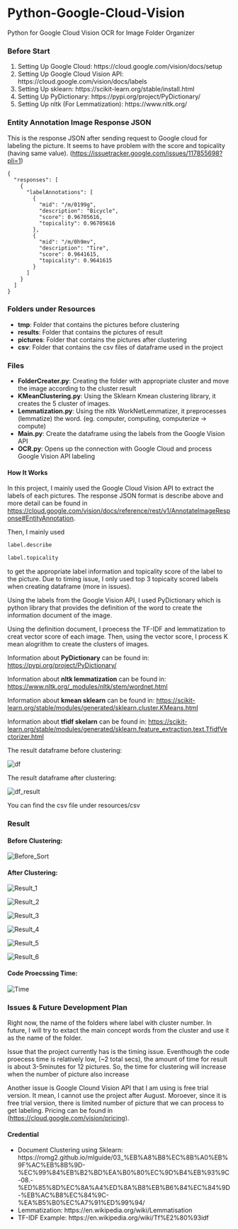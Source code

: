 # Python-Google-Cloud-Vision
Python for Google Cloud Vision OCR for Image Folder Organizer

<h3>Before Start</h3>

<ol>
  <li>Setting Up Google Cloud: https://cloud.google.com/vision/docs/setup </li>
  <li>Setting Up Google Cloud Vision API: https://cloud.google.com/vision/docs/labels </li>
  <li>Setting Up sklearn: https://scikit-learn.org/stable/install.html</li>
  <li>Setting Up PyDictionary: https://pypi.org/project/PyDictionary/</li>
  <li>Setting Up nltk (For Lemmatization): https://www.nltk.org/</li>
</ol>


<h3>Entity Annotation Image Response JSON</h3>

This is the response JSON after sending request to Google cloud for labeling the picture.
It seems to have problem with the score and topicality (having same value). (https://issuetracker.google.com/issues/117855698?pli=1)

```
{
  "responses": [
    {
      "labelAnnotations": [
        {
          "mid": "/m/0199g",
          "description": "Bicycle",
          "score": 0.96705616,
          "topicality": 0.96705616
        },
        {
          "mid": "/m/0h9mv",
          "description": "Tire",
          "score": 0.9641615,
          "topicality": 0.9641615
        }
      ]
    }
  ]
}
```
<h3>Folders under Resources</h3>

  <ul>
  <li><b>tmp</b>: Folder that contains the pictures before clustering</li>
  <li><b>results</b>: Folder that contains the pictures of result</li>
  <li><b>pictures</b>: Folder that contains the pictures after clustering</li>
  <li><b>csv</b>: Folder that contains the csv files of dataframe used in the project</li>
  </ul>

<h3>Files</h3>
  
  <ul>
    <li><b>FolderCreater.py</b>: Creating the folder with appropriate cluster and move the image according to the cluster result</li>
    <li><b>KMeanClustering.py</b>: Using the Sklearn Kmean clustering library, it creates the 5 cluster of images. </li>
    <li><b>Lemmatization.py</b>: Using the nltk WorkNetLemmatizer, it preprocesses (lemmatize) the word. (eg. computer, computing, computerize -> compute)</li>
    <li><b>Main.py</b>: Create the dataframe using the labels from the Google Vision API</li>
    <li><b>OCR.py</b>: Opens up the connection with Google Cloud and process Google Vision API labeling</li>
  </ul>
  
<h4> How It Works </h4>

In this project, I mainly used the Google Cloud Vision API to extract the labels of each pictures. The response JSON format is describe above and more detail can be found in https://cloud.google.com/vision/docs/reference/rest/v1/AnnotateImageResponse#EntityAnnotation. 

Then, I mainly used 
```py
label.describe
```
```py
label.topicality
```
to get the appropriate label information and topicality score of the label to the picture. Due to timing issue, I only used top 3 topicaity scored labels when creating dataframe (more in issues).

Using the labels from the Google Vision API, I used PyDictionary which is python library that provides the definition of the word to create the information document of the image.

Using the definition document, I proecess the TF-IDF and lemmatization to creat vector score of each image. Then, using the vector score, I process K mean alogrithm to create the clusters of images.

Information about <b>PyDictionary</b> can be found in: https://pypi.org/project/PyDictionary/

Information about <b>nltk lemmatization</b> can be found in: https://www.nltk.org/_modules/nltk/stem/wordnet.html

Information about <b>kmean sklearn</b> can be found in: https://scikit-learn.org/stable/modules/generated/sklearn.cluster.KMeans.html

Information about <b>tfidf skelarn</b> can be found in: https://scikit-learn.org/stable/modules/generated/sklearn.feature_extraction.text.TfidfVectorizer.html

The result dataframe before clustering:

![df](https://github.com/jhkwag970/Python-OCR-Picture-Organizer/assets/54969114/78107826-9331-47ae-8caf-1820e0a8904f)

The result dataframe after clustering:

![df_result](https://github.com/jhkwag970/Python-OCR-Picture-Organizer/assets/54969114/2bba277e-6894-4108-9bdc-4cccbf8f2b21)

You can find the csv file under resources/csv

<h3>Result</h3>

<h4>Before Clustering:</h4>

![Before_Sort](https://github.com/jhkwag970/Python-OCR-Picture-Organizer/assets/54969114/5cd6602f-320a-454f-827b-878e2363ba92)

<h4>After Clustering:</h4>

![Result_1](https://github.com/jhkwag970/Python-OCR-Picture-Organizer/assets/54969114/7424f1b4-2487-4cfc-83a5-ca940294d062)

![Result_2](https://github.com/jhkwag970/Python-OCR-Picture-Organizer/assets/54969114/c459318d-6142-4c69-9344-505eea0433e0)

![Result_3](https://github.com/jhkwag970/Python-OCR-Picture-Organizer/assets/54969114/16b1007b-bba5-4a0e-b2f4-5f8a8e717b56)

![Result_4](https://github.com/jhkwag970/Python-OCR-Picture-Organizer/assets/54969114/1a9e2b1c-65b6-4e16-b8cf-11bcd00b13e2)

![Result_5](https://github.com/jhkwag970/Python-OCR-Picture-Organizer/assets/54969114/8fb83fd1-155a-4595-af3f-519bb1228a07)

![Result_6](https://github.com/jhkwag970/Python-OCR-Picture-Organizer/assets/54969114/e30f5cc1-7805-4d05-856d-0515c9e3a460)

<h4>Code Proecssing Time:</h4>

![Time](https://github.com/jhkwag970/Python-OCR-Picture-Organizer/assets/54969114/b3a5f0b5-0aef-4fbe-bd3f-a590b3cf43c2)

<h3>Issues & Future Development Plan</h3>

Right now, the name of the folders where label with cluster number. In future, I will try to extact the main concept words from the cluster and use it as the name of the folder.

Issue that the project currently has is the timing issue. Eventhough the code proecess time is relatively low, (~2 total secs), the amount of time for result is about 3-5minutes for 12 pictures. So, the time for clustering will increase when the number of picture also increase

Another issue is Google Clound Vision API that I am using is free trial version. It mean, I cannot use the project after August. Moroever, since it is free trial version, there is limited number of picture that we can process to get labeling. Pricing can be found in (https://cloud.google.com/vision/pricing).

<h4>Credential</h4>

<ul>
  <li> Document Clustering using Sklearn: https://romg2.github.io/mlguide/03_%EB%A8%B8%EC%8B%A0%EB%9F%AC%EB%8B%9D-%EC%99%84%EB%B2%BD%EA%B0%80%EC%9D%B4%EB%93%9C-08.-%ED%85%8D%EC%8A%A4%ED%8A%B8%EB%B6%84%EC%84%9D-%EB%AC%B8%EC%84%9C-%EA%B5%B0%EC%A7%91%ED%99%94/ </li>
  <li>Lemmatization: https://en.wikipedia.org/wiki/Lemmatisation</li>
  <li>TF-IDF Example: https://en.wikipedia.org/wiki/Tf%E2%80%93idf</li>
</ul>
